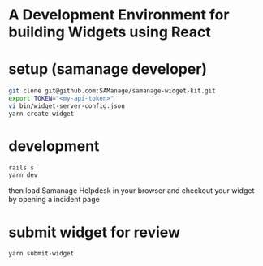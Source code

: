 # A Development Environment for building Widgets using React

# setup (samanage developer)
```sh
git clone git@github.com:SAManage/samanage-widget-kit.git
export TOKEN="<my-api-token>"
vi bin/widget-server-config.json
yarn create-widget
```

# development
```sh
rails s
yarn dev
```

then load Samanage Helpdesk in your browser and checkout your widget by opening a incident page

# submit widget for review
```sh
yarn submit-widget
```
